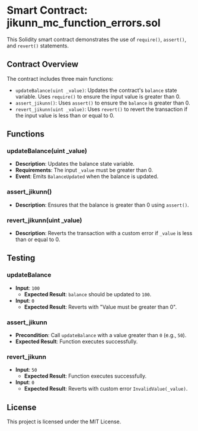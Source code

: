 # Smart Contract: jikunn_mc_function_errors.sol

This Solidity smart contract demonstrates the use of `require()`, `assert()`, and `revert()` statements.

## Contract Overview

The contract includes three main functions:
- `updateBalance(uint _value)`: Updates the contract's `balance` state variable. Uses `require()` to ensure the input value is greater than 0.
- `assert_jikunn()`: Uses `assert()` to ensure the `balance` is greater than 0.
- `revert_jikunn(uint _value)`: Uses `revert()` to revert the transaction if the input value is less than or equal to 0.

## Functions

### updateBalance(uint _value)
- **Description**: Updates the balance state variable.
- **Requirements**: The input `_value` must be greater than 0.
- **Event**: Emits `BalanceUpdated` when the balance is updated.

### assert_jikunn()
- **Description**: Ensures that the balance is greater than 0 using `assert()`.

### revert_jikunn(uint _value)
- **Description**: Reverts the transaction with a custom error if `_value` is less than or equal to 0.

## Testing

### updateBalance
- **Input**: `100`
  - **Expected Result**: `balance` should be updated to `100`.
- **Input**: `0`
  - **Expected Result**: Reverts with "Value must be greater than 0".

### assert_jikunn
- **Precondition**: Call `updateBalance` with a value greater than `0` (e.g., `50`).
- **Expected Result**: Function executes successfully.

### revert_jikunn
- **Input**: `50`
  - **Expected Result**: Function executes successfully.
- **Input**: `0`
  - **Expected Result**: Reverts with custom error `InvalidValue(_value)`.

## License

This project is licensed under the MIT License.
